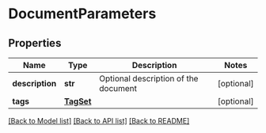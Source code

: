 # DocumentParameters

## Properties
Name | Type | Description | Notes
------------ | ------------- | ------------- | -------------
**description** | **str** | Optional description of the document | [optional] 
**tags** | [**TagSet**](TagSet.md) |  | [optional] 

[[Back to Model list]](../README.md#documentation-for-models) [[Back to API list]](../README.md#documentation-for-api-endpoints) [[Back to README]](../README.md)


